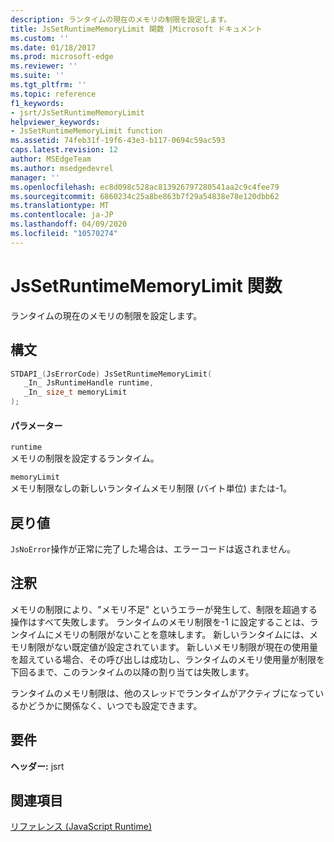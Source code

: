 ```yaml
---
description: ランタイムの現在のメモリの制限を設定します。
title: JsSetRuntimeMemoryLimit 関数 |Microsoft ドキュメント
ms.custom: ''
ms.date: 01/18/2017
ms.prod: microsoft-edge
ms.reviewer: ''
ms.suite: ''
ms.tgt_pltfrm: ''
ms.topic: reference
f1_keywords:
- jsrt/JsSetRuntimeMemoryLimit
helpviewer_keywords:
- JsSetRuntimeMemoryLimit function
ms.assetid: 74feb31f-19f6-43e3-b117-0694c59ac593
caps.latest.revision: 12
author: MSEdgeTeam
ms.author: msedgedevrel
manager: ''
ms.openlocfilehash: ec8d098c528ac813926797280541aa2c9c4fee79
ms.sourcegitcommit: 6860234c25a8be863b7f29a54838e78e120dbb62
ms.translationtype: MT
ms.contentlocale: ja-JP
ms.lasthandoff: 04/09/2020
ms.locfileid: "10570274"
---
```

# JsSetRuntimeMemoryLimit 関数
ランタイムの現在のメモリの制限を設定します。  
  
## 構文  
  
```cpp  
STDAPI_(JsErrorCode) JsSetRuntimeMemoryLimit(  
   _In_ JsRuntimeHandle runtime,  
   _In_ size_t memoryLimit  
);  
```  
  
#### パラメーター  
 `runtime`  
 メモリの制限を設定するランタイム。  
  
 `memoryLimit`  
 メモリ制限なしの新しいランタイムメモリ制限 (バイト単位) または-1。  
  
## 戻り値  
 `JsNoError`操作が正常に完了した場合は、エラーコードは返されません。  
  
## 注釈  
 メモリの制限により、"メモリ不足" というエラーが発生して、制限を超過する操作はすべて失敗します。 ランタイムのメモリ制限を-1 に設定することは、ランタイムにメモリの制限がないことを意味します。 新しいランタイムには、メモリ制限がない既定値が設定されています。 新しいメモリ制限が現在の使用量を超えている場合、その呼び出しは成功し、ランタイムのメモリ使用量が制限を下回るまで、このランタイムの以降の割り当ては失敗します。  
  
 ランタイムのメモリ制限は、他のスレッドでランタイムがアクティブになっているかどうかに関係なく、いつでも設定できます。  
  
## 要件  
 **ヘッダー:** jsrt  
  
## 関連項目  
 [リファレンス (JavaScript Runtime)](../chakra-hosting/reference-javascript-runtime.md)